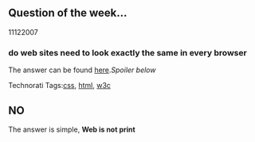 <article><h1>Question of the week...</h1><time><span class="day">11</span><span class="month">12</span><span class="year">2007</span></time><h3>do web sites need to look exactly the same in every browser</h3><p>The answer can be found <a href="http://dowebsitesneedtolookexactlythesameineverybrowser.com/">here</a>.<em>Spoiler below</em></p><!-- Technorati Tags Start --><p>Technorati Tags:<a href="http://technorati.com/tag/css" rel="tag">css</a>, <a href="http://technorati.com/tag/html" rel="tag">html</a>, <a href="http://technorati.com/tag/w3c" rel="tag">w3c</a></p><!-- Technorati Tags End --><!--more--><h2>NO</h2><p>The answer is simple, <strong>Web is not print</strong></p></article>